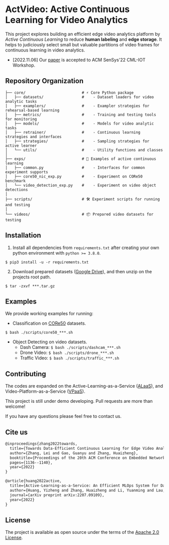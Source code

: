 #  ActVideo: Active Continuous Learning for Video Analytics

This project explores building an efficient edge video analytics platform
by *Active Continuous Learning* to reduce **human labeling** and **edge
storage**. It helps to judiciously select small but valuable partitions
of video frames for continuous learning in video analytics.

- [2022.11.06] Our [paper](https://raw.githubusercontent.com/leeeizhang/leeeizhang/refs/heads/assets/actvideo.pdf) is accepted to ACM SenSys'22 CML-IOT Workshop.

## Repository Organization

```
├── core/                         # ⚡ Core Python package
│   ├── datasets/                 #    - Dataset loaders for video analytic tasks
│   ├── examplers/                #    - Exampler strategies for rehearsal-based learning
│   ├── metrics/                  #    - Training and testing tools for monitoring
│   ├── models/                   #    - Models for video analytic tasks
│   ├── retrainer/                #    - Continuous learning strategies and interfaces
│   ├── strategies/               #    - Sampling strategies for active learner
│   └── utils/                    #    - Utility functions and classes
│
├── exps/                         # 🔬 Examples of active continuous learning
│   ├── common.py                 #    - Interfaces for common experiment supports
│   ├── core50_nic_exp.py         #    - Experiment on CORe50 benchmark
│   └── video_detection_exp.py    #    - Experiment on video object detections
│
├── scripts/                      # 🛠️ Experiment scripts for running and testing
│
└── videos/                       # 📦 Prepared video datasets for testing
```

## Installation

1. Install all dependencies from `requirements.txt` after creating your
   own python environment with `python >= 3.8.0`.

```shell
$ pip3 install -u -r requirements.txt
```

2. Download prepared datasets ([Google Drive](https://drive.google.com/file/d/1b0SWDmDR7WAahO8OTyAfwBicGhHXCAVL/view?usp=sharing)), and then unzip on the projects root path.

```shell
$ tar -zxvf ***.tar.gz
```

## Examples

We provide working examples for running:

- Classification on [CORe50](https://vlomonaco.github.io/core50/) datasets.

```shell
$ bash ./scripts/core50_***.sh
```

- Object Detecting on video datasets.
    - Dash Camera:  `$ bash ./scripts/dashcam_***.sh`
    - Drone Video:  `$ bash ./scripts/drone_***.sh`
    - Traffic Video:  `$ bash ./scripts/traffic_***.sh`

## Contributing

The codes are expanded on the Active-Learning-as-a-Service
([ALaaS](https://github.com/MLSysOps/Active-Learning-as-a-Service)), and
Video-Platform-as-a-Service ([VPaaS](https://arxiv.org/abs/2102.03012)).

This project is still under demo developing. Pull requests are more than welcome! 

If you have any questions please feel free to contact us.

## Cite us

```markdown
@inproceedings{zhang2022towards,
  title={Towards Data-Efficient Continuous Learning for Edge Video Analytics via Smart Caching},
  author={Zhang, Lei and Gao, Guanyu and Zhang, Huaizheng},
  booktitle={Proceedings of the 20th ACM Conference on Embedded Networked Sensor Systems},
  pages={1136--1140},
  year={2022}
}

@article{huang2022active,
  title={Active-Learning-as-a-Service: An Efficient MLOps System for Data-Centric AI},
  author={Huang, Yizheng and Zhang, Huaizheng and Li, Yuanming and Lau, Chiew Tong and You, Yang},
  journal={arXiv preprint arXiv:2207.09109},
  year={2022}
}
```

## License
The project is available as open source under the terms of the [Apache 2.0 License](http://www.apache.org/licenses/LICENSE-2.0).
